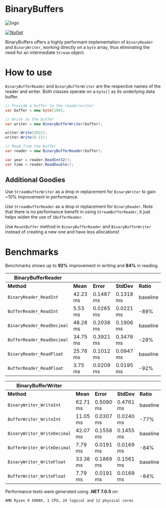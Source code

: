 # BinaryBuffers

![logo](https://github.com/salarcode/BinaryBuffers/blob/master/img/logo.png)

[![NuGet](https://img.shields.io/nuget/v/Salar.BinaryBuffers.svg)](https://www.nuget.org/packages/Salar.BinaryBuffers)

BinaryBuffers offers a highly performant implementation of `BinaryReader` and `BinaryWriter`, working directly on a `byte` array, thus eliminating the need for an intermediate `Stream` object.

# How to use

`BinaryBufferReader` and `BinaryBufferWriter` are the respective names of the reader and writer. Both classes operate on a `byte[]` as its underlying data buffer.

```csharp
// Provide a buffer to the reader/writer
var buffer = new byte[100];

// Write to the buffer
var writer = new BinaryBufferWriter(buffer);

writer.Write(2022);
writer.Write(8.11);

// Read from the buffer
var reader = new BinaryBufferReader(buffer);

var year = reader.ReadInt32();
var time = reader.ReadDouble();
```

## Additional Goodies
Use `StreamBufferWriter` as a drop in replacement for `BinaryWriter` to gain ~10% improvement in performance.

Use `StreamBufferReader` as a drop in replacement for `BinaryReader`. Note that there is no performance benefit in using `StreamBufferReader`, it just helps widen the use of `IBufferReader`.

Use `ResetBuffer` method in `BinaryBufferReader` and `BinaryBufferWriter` instead of creating a new one and have less allocations!

# Benchmarks

Benchmarks shows up to **92%** improvement in writing and **84%** in reading.

| BinaryBufferReader |     |     |     |     |
| --- | --- | --- | --- | --- |
| **Method** | **Mean** | **Error** | **StdDev** | **Ratio** |
| `BinaryReader_ReadInt` | 42.23 ms | 0.1487 ms | 0.1318 ms | baseline |
| `BufferReader_ReadInt` |  5.53 ms | 0.0265 ms | 0.0221 ms |     -89% |
| `BinaryReader_ReadDecimal` | 48.28 ms | 0.2038 ms | 0.1906 ms | baseline |
| `BufferReader_ReadDecimal` | 34.75 ms | 0.3921 ms | 0.3476 ms |     -28% |
| `BinaryReader_ReadFloat` | 25.76 ms | 0.1012 ms | 0.0947 ms | baseline |
| `BufferReader_ReadFloat` |  3.75 ms | 0.0209 ms | 0.0195 ms |     -92% |

| BinaryBufferWriter |     |     |     |     |
| --- | --- | --- | --- | --- |
| **Method** | **Mean** | **Error** | **StdDev** | **Ratio** |
| `BinaryWriter_WriteInt` | 62.71 ms | 0.5090 ms | 0.4761 ms | baseline |
| `BufferWriter_WriteInt` | 11.05 ms | 0.0307 ms | 0.0240 ms |     -77% |
| `BinaryWriter_WriteDecimal` | 42.07 ms | 0.1556 ms | 0.1455 ms | baseline |
| `BufferWriter_WriteDecimal` |  7.79 ms | 0.0191 ms | 0.0169 ms |     -84% |
| `BinaryWriter_WriteFloat` | 33.38 ms | 0.1869 ms | 0.1561 ms | baseline |
| `BufferWriter_WriteFloat` |  7.79 ms | 0.0191 ms | 0.0169 ms |     -84% |

Performance tests were generated using **.NET 7.0.5** on:
```
AMD Ryzen 9 5900X, 1 CPU, 24 logical and 12 physical cores
```